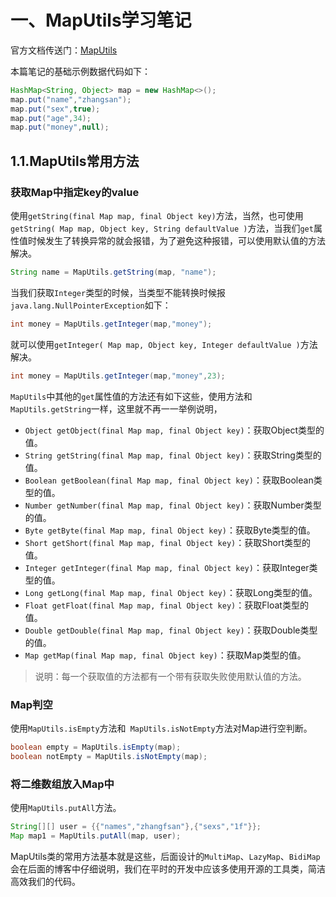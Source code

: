 # 一、MapUtils学习笔记

官方文档传送门：[MapUtils](http://commons.apache.org/proper/commons-collections/apidocs/org/apache/commons/collections4/MapUtils.html)

本篇笔记的基础示例数据代码如下：

```java
HashMap<String, Object> map = new HashMap<>();
map.put("name","zhangsan");
map.put("sex",true);
map.put("age",34);
map.put("money",null);
```

## 1.1.MapUtils常用方法

### 获取Map中指定key的value

使用`getString(final Map map, final Object key)`方法，当然，也可使用`getString( Map map, Object key, String defaultValue )`方法，当我们`get`属性值时候发生了转换异常的就会报错，为了避免这种报错，可以使用默认值的方法解决。

```java
String name = MapUtils.getString(map, "name");
```

当我们获取`Integer`类型的时候，当类型不能转换时候报`java.lang.NullPointerException`如下：

```java
int money = MapUtils.getInteger(map,"money");
```

就可以使用`getInteger( Map map, Object key, Integer defaultValue )`方法解决。

```java
int money = MapUtils.getInteger(map,"money",23);
```

`MapUtils`中其他的`get`属性值的方法还有如下这些，使用方法和`MapUtils.getString`一样，这里就不再一一举例说明，

* `Object getObject(final Map map, final Object key)`：获取Object类型的值。
* `String getString(final Map map, final Object key)`：获取String类型的值。
* `Boolean getBoolean(final Map map, final Object key)`：获取Boolean类型的值。
* `Number getNumber(final Map map, final Object key)`：获取Number类型的值。
* `Byte getByte(final Map map, final Object key)`：获取Byte类型的值。
* `Short getShort(final Map map, final Object key)`：获取Short类型的值。
* `Integer getInteger(final Map map, final Object key)`：获取Integer类型的值。
* `Long getLong(final Map map, final Object key)`：获取Long类型的值。
* `Float getFloat(final Map map, final Object key)`：获取Float类型的值。
* `Double getDouble(final Map map, final Object key)`：获取Double类型的值。
* `Map getMap(final Map map, final Object key)`：获取Map类型的值。

> 说明：每一个获取值的方法都有一个带有获取失败使用默认值的方法。

### Map判空

使用`MapUtils.isEmpty`方法和` MapUtils.isNotEmpty`方法对Map进行空判断。

```java
boolean empty = MapUtils.isEmpty(map);
boolean notEmpty = MapUtils.isNotEmpty(map);
```

### 将二维数组放入Map中

使用`MapUtils.putAll`方法。

```java
String[][] user = {{"names","zhangfsan"},{"sexs","1f"}};
Map map1 = MapUtils.putAll(map, user);
```

MapUtils类的常用方法基本就是这些，后面设计的`MultiMap`、`LazyMap`、`BidiMap`会在后面的博客中仔细说明，我们在平时的开发中应该多使用开源的工具类，简洁高效我们的代码。

